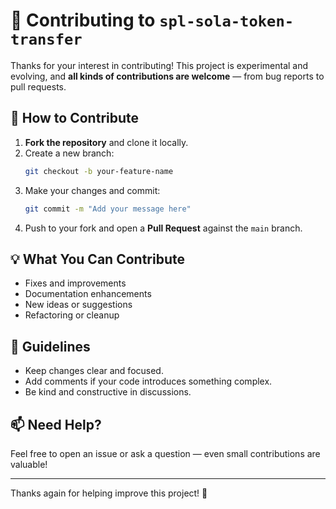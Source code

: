 # :wave: Contributing to `spl-sola-token-transfer`

Thanks for your interest in contributing! This project is experimental and evolving, and **all kinds of contributions are welcome** — from bug reports to pull requests.

## :wrench: How to Contribute

1. **Fork the repository** and clone it locally.
2. Create a new branch:
   ```bash
   git checkout -b your-feature-name
   ```
3. Make your changes and commit:
   ```bash
   git commit -m "Add your message here"
   ```
4. Push to your fork and open a **Pull Request** against the `main` branch.

## :bulb: What You Can Contribute

- Fixes and improvements
- Documentation enhancements
- New ideas or suggestions
- Refactoring or cleanup

## :handshake: Guidelines

- Keep changes clear and focused.
- Add comments if your code introduces something complex.
- Be kind and constructive in discussions.

## :mailbox: Need Help?

Feel free to open an issue or ask a question — even small contributions are valuable!

---

Thanks again for helping improve this project! :rocket:
